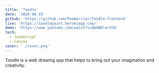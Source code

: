 ```yaml
---
title: 'Toodle'
date: '2020-08-15'
github: 'https://github.com/PeaWarrior/Toodle-frontend'
live: 'https://toodlepaint.herokuapp.com/'
demo: 'https://www.youtube.com/watch?v=QmdWDlerXSQ'
tech: 
  - JavaScript
  - Canvas
cover: './cover.png'
---
```


Toodle is a web drawing app that helps to bring out your imagination and creativity.